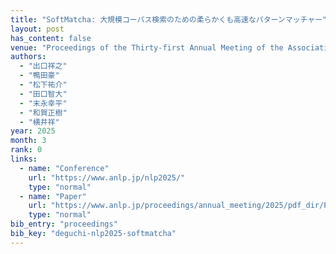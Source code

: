 ```yaml
---
title: "SoftMatcha: 大規模コーパス検索のための柔らかくも高速なパターンマッチャー"
layout: post
has_content: false
venue: "Proceedings of the Thirty-first Annual Meeting of the Association for Natural Language Processing (NLP 2025)"
authors:
  - "出口祥之"
  - "鴨田豪"
  - "松下祐介"
  - "田口智大"
  - "末永幸平"
  - "和賀正樹"
  - "横井祥"
year: 2025
month: 3
rank: 0
links:
  - name: "Conference"
    url: "https://www.anlp.jp/nlp2025/"
    type: "normal"
  - name: "Paper"
    url: "https://www.anlp.jp/proceedings/annual_meeting/2025/pdf_dir/P8-20.pdf"
    type: "normal"
bib_entry: "proceedings"
bib_key: "deguchi-nlp2025-softmatcha"
---
```


